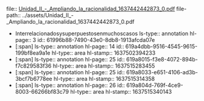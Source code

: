 file:: [Unidad_II_-_Ampliando_la_racionalidad_1637442442873_0.pdf](../assets/Unidad_II_-_Ampliando_la_racionalidad_1637442442873_0.pdf)
file-path:: ../assets/Unidad_II_-_Ampliando_la_racionalidad_1637442442873_0.pdf

- Interrelacionadosysuperpuestosenmuchoscasos
  ls-type:: annotation
  hl-page:: 3
  id:: 61996b88-7490-43e0-8db8-1913afcda07e
- [:span]
  ls-type:: annotation
  hl-page:: 14
  id:: 619a4dbb-9516-4545-9615-199bf8ea9a1e
  hl-type:: area
  hl-stamp:: 1637502394233
- [:span]
  ls-type:: annotation
  hl-page:: 25
  id:: 619a8015-f3e8-4072-894b-f7c829583f36
  hl-type:: area
  hl-stamp:: 1637515283455
- [:span]
  ls-type:: annotation
  hl-page:: 25
  id:: 619a8033-e651-4106-ad3b-3bcf7b6778ee
  hl-type:: area
  hl-stamp:: 1637515314358
- [:span]
  ls-type:: annotation
  hl-page:: 26
  id:: 619a804d-769f-4ce9-8003-66266bf83c79
  hl-type:: area
  hl-stamp:: 1637515340143